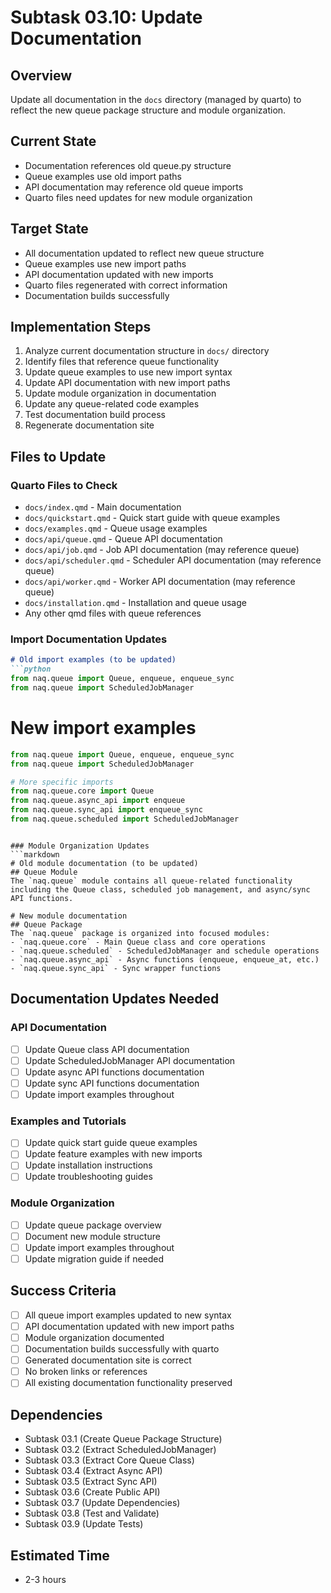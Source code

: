 # Subtask 03.10: Update Documentation

## Overview
Update all documentation in the `docs` directory (managed by quarto) to reflect the new queue package structure and module organization.

## Current State
- Documentation references old queue.py structure
- Queue examples use old import paths
- API documentation may reference old queue imports
- Quarto files need updates for new module organization

## Target State
- All documentation updated to reflect new queue structure
- Queue examples use new import paths
- API documentation updated with new imports
- Quarto files regenerated with correct information
- Documentation builds successfully

## Implementation Steps
1. Analyze current documentation structure in `docs/` directory
2. Identify files that reference queue functionality
3. Update queue examples to use new import syntax
4. Update API documentation with new import paths
5. Update module organization in documentation
6. Update any queue-related code examples
7. Test documentation build process
8. Regenerate documentation site

## Files to Update

### Quarto Files to Check
- `docs/index.qmd` - Main documentation
- `docs/quickstart.qmd` - Quick start guide with queue examples
- `docs/examples.qmd` - Queue usage examples
- `docs/api/queue.qmd` - Queue API documentation
- `docs/api/job.qmd` - Job API documentation (may reference queue)
- `docs/api/scheduler.qmd` - Scheduler API documentation (may reference queue)
- `docs/api/worker.qmd` - Worker API documentation (may reference queue)
- `docs/installation.qmd` - Installation and queue usage
- Any other qmd files with queue references

### Import Documentation Updates
```markdown
# Old import examples (to be updated)
```python
from naq.queue import Queue, enqueue, enqueue_sync
from naq.queue import ScheduledJobManager
```

# New import examples
```python
from naq.queue import Queue, enqueue, enqueue_sync
from naq.queue import ScheduledJobManager

# More specific imports
from naq.queue.core import Queue
from naq.queue.async_api import enqueue
from naq.queue.sync_api import enqueue_sync
from naq.queue.scheduled import ScheduledJobManager
```
```

### Module Organization Updates
```markdown
# Old module documentation (to be updated)
## Queue Module
The `naq.queue` module contains all queue-related functionality including the Queue class, scheduled job management, and async/sync API functions.

# New module documentation
## Queue Package
The `naq.queue` package is organized into focused modules:
- `naq.queue.core` - Main Queue class and core operations
- `naq.queue.scheduled` - ScheduledJobManager and schedule operations
- `naq.queue.async_api` - Async functions (enqueue, enqueue_at, etc.)
- `naq.queue.sync_api` - Sync wrapper functions
```

## Documentation Updates Needed

### API Documentation
- [ ] Update Queue class API documentation
- [ ] Update ScheduledJobManager API documentation
- [ ] Update async API functions documentation
- [ ] Update sync API functions documentation
- [ ] Update import examples throughout

### Examples and Tutorials
- [ ] Update quick start guide queue examples
- [ ] Update feature examples with new imports
- [ ] Update installation instructions
- [ ] Update troubleshooting guides

### Module Organization
- [ ] Update queue package overview
- [ ] Document new module structure
- [ ] Update import examples throughout
- [ ] Update migration guide if needed

## Success Criteria
- [ ] All queue import examples updated to new syntax
- [ ] API documentation updated with new import paths
- [ ] Module organization documented
- [ ] Documentation builds successfully with quarto
- [ ] Generated documentation site is correct
- [ ] No broken links or references
- [ ] All existing documentation functionality preserved

## Dependencies
- Subtask 03.1 (Create Queue Package Structure)
- Subtask 03.2 (Extract ScheduledJobManager)
- Subtask 03.3 (Extract Core Queue Class)
- Subtask 03.4 (Extract Async API)
- Subtask 03.5 (Extract Sync API)
- Subtask 03.6 (Create Public API)
- Subtask 03.7 (Update Dependencies)
- Subtask 03.8 (Test and Validate)
- Subtask 03.9 (Update Tests)

## Estimated Time
- 2-3 hours